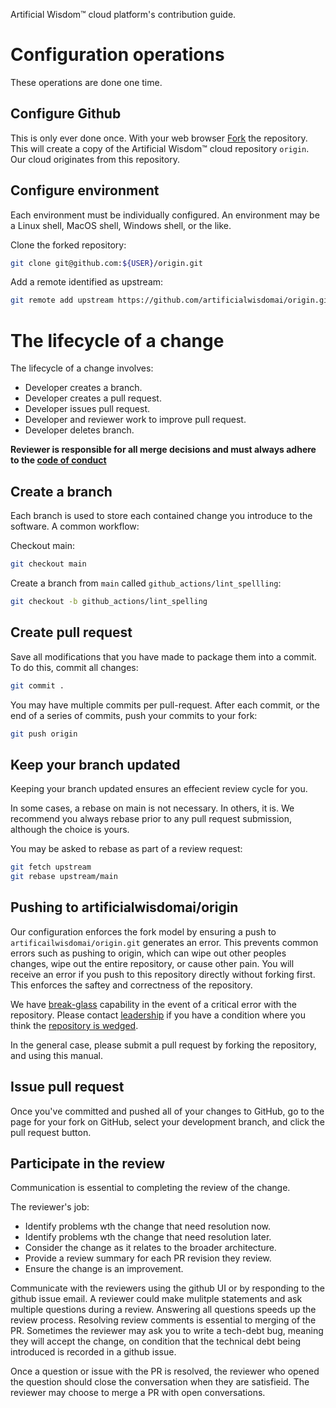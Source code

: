 Artificial Wisdom™ cloud platform's contribution guide.

# Configuration operations

These operations are done one time.

## Configure Github

This is only ever done once. With your web browser [Fork](https://github.com/artificialwisdomai/origin/fork) the repository. This will create a copy of the Artificial Wisdom™ cloud repository `origin`. Our cloud originates from this repository.

## Configure environment

Each environment must be individually configured. An environment may be a Linux shell, MacOS shell, Windows shell, or the like.

Clone the forked repository:

```bash
git clone git@github.com:${USER}/origin.git
```

Add a remote identified as upstream:

```bash
git remote add upstream https://github.com/artificialwisdomai/origin.git
```

# The lifecycle of a change

The lifecycle of a change involves:

- Developer creates a branch.
- Developer creates a pull request.
- Developer issues pull request.
- Developer and reviewer work to improve pull request.
- Developer deletes branch.

**Reviewer is responsible for all merge decisions and must always adhere to the [code of conduct](./CODE-OF-CONDUCT.md)**

## Create a branch

Each branch is used to store each contained change you introduce to the software. A common workflow:

Checkout main:

```bash
git checkout main
```

Create a branch from `main` called `github_actions/lint_spellling`:

```bash
git checkout -b github_actions/lint_spelling
```

## Create pull request

Save all modifications that you have made to package them into a commit. To do this, commit all changes:

```bash
git commit .
```

You may have multiple commits per pull-request. After each commit, or the end of a
series of commits, push your commits to your fork:

```bash
git push origin
```

## Keep your branch updated

Keeping your branch updated ensures an effecient review cycle for you.

In some cases, a rebase on main is not necessary. In others, it is. We recommend
you always rebase prior to any pull request submission, although the choice is yours.

You may be asked to rebase as part of a review request:

```bash
git fetch upstream
git rebase upstream/main
```

## Pushing to artificialwisdomai/origin

Our configuration enforces the fork model by ensuring a push to `artificailwisdomai/origin.git` generates an error. This prevents common errors such as pushing to origin, which can wipe out other peoples changes, wipe out the entire repository, or cause other pain.
You will receive an error if you push to this repository directly without forking first. This enforces the saftey and correctness of the repository.


We have [break-glass](https://en.wikipedia.org/wiki/Computer_access_control#Break-Glass_Access_Control_Models) capability in the event of a critical error with the repository. Please contact [leadership](https://github.com/orgs/artificialwisdomai/teams/leadership) if you have a condition where you think the [repository is wedged](https://en.wikipedia.org/wiki/Hang_(computing)).

In the general case, please submit a pull request by forking the repository, and using this manual.

## Issue pull request

Once you've committed and pushed all of your changes to GitHub, go to the page for your fork on GitHub, select your development branch, and click the pull request button.

## Participate in the review

Communication is essential to completing the review of the change.

The reviewer's job:

- Identify problems wth the change that need resolution now.
- Identify problems wth the change that need resolution later.
- Consider the change as it relates to the broader architecture.
- Provide a review summary for each PR revision they review.
- Ensure the change is an improvement.

Communicate with the reviewers using the github UI or by responding to the github
issue email. A reviewer could make mulitple statements and ask multiple questions
during a review. Answering all questions speeds up the review process. Resolving
review comments is essential to merging of the PR. Sometimes the reviewer may ask
you to write a tech-debt bug, meaning they will accept the change, on condition
that the technical debt being introduced is recorded in a github issue.

Once a question or issue with the PR is resolved, the reviewer who opened the question
should close the conversation when they are satisfieid. The reviewer may choose to merge a PR with open conversations.
